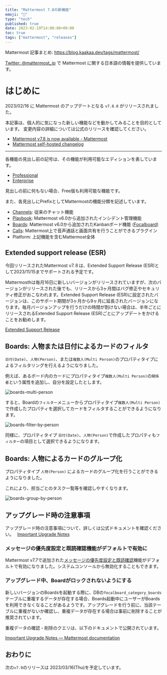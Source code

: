 ```yaml
---
title: "Mattermost 7.8の新機能"
emoji: "🎉"
type: "tech"
published: true
date: 2023-02-19T14:00:00+09:00
toc: true
tags: ["mattermost", "releases"]
---
```


Mattermost 記事まとめ: https://blog.kaakaa.dev/tags/mattermost/

[Twitter: @mattermost_jp](https://twitter.com/mattermost_jp) で Mattermost に関する日本語の情報を提供しています。

# はじめに

2023/02/16 に Mattermost のアップデートとなる `v7.8.0` がリリースされました。  

本記事は、個人的に気になった新しい機能などを動かしてみることを目的としています。
変更内容の詳細については公式のリリースを確認してください。

- [Mattermost v7\.8 is now available \- Mattermost](https://mattermost.com/blog/mattermost-v7-8-is-now-available/)
- [Mattermost self\-hosted changelog](https://docs.mattermost.com/install/self-managed-changelog.html)

---

各機能の見出し前の記号は、その機能が利用可能なエディションを表しています。

- [Professional](https://mattermost.com/pricing/)
- [Enterprise](https://mattermost.com/pricing/)

見出しの前に何もない場合、Free版も利用可能な機能です。

また、各見出しにPrefixとしてMattermostの機能分類を記述しています。

- [Channels](https://docs.mattermost.com/guides/channels.html): 従来のチャット機能
- [Playbook](https://docs.mattermost.com/guides/playbooks.html): Mattermost v6.0から追加されたインシデント管理機能
- [Boards](https://docs.mattermost.com/guides/boards.html): Mattermost v6.0から追加されたKanbanボード機能 ([Focalboard](https://www.focalboard.com/))
- [Calls](https://docs.mattermost.com/channels/make-calls.html): Mattermost上で音声通話と画面共有を行うことができるプラグイン
- Platform: 上記機能を含むMattermost全体


## Extended support release (ESR)

今回リリースされたMattermost v7.８は、Extended Support Release (ESR)として2023/11/15までサポートされる予定です。

Mattermosthは毎月16日に新しいバージョンがリリースされていますが、次のバージョンがリリースされた後でも、リリースから3ヶ月間はバグ修正やセキュリティ修正がおこなわれます。Extended Support Release (ESR)に設定されたバージョンは、このサポート期間が3ヶ月から9ヶ月に延長されたバージョンになります。毎月バージョンアップを行うだけの時間が割けない場合は、半年ごとにリリースされるExtended Support Release (ESR)ごとにアップデートをかけることをお勧めします。

[Extended Support Release](https://docs.mattermost.com/upgrade/extended-support-release.html)

## Boards: 人物または日付によるカードのフィルタ

`日付(Date)`、`人物(Person)`、または`複数人(Multi Person)`のプロパティタイプによるフィルタリングを行えるようになりました。

例えば、あるボード内のカードにプロパティタイプ`複数人(Multi Person)`の`関係者`という属性を追加し、自分を設定したとします。

![boards-multi-person](https://blog.kaakaa.dev/images/posts/mattermost/releases-7.8/boards-multi-person.gif)

すると、Boardの`フィルター`メニューからプロパティタイプ`複数人(Multi Person)`で作成したプロパティを選択してカードをフィルタすることができるようになります。

![boards-filter-by-person](https://blog.kaakaa.dev/images/posts/mattermost/releases-7.8/boards-filter-by-person.gif)

同様に、プロパティタイプ `日付(Date)`、`人物(Person)`で作成したプロパティも`フィルター`の項目として選択できるようになります。

## Boards: 人物によるカードのグループ化

プロパティタイプ `人物(Person)` によるカードのグループ化を行うことができるようになりました。

これにより、担当ごとのタスク一覧等を確認しやすくなります。

![boards-group-by-person](https://blog.kaakaa.dev/images/posts/mattermost/releases-7.8/boards-group-by-person.png)

## アップグレード時の注意事項

アップグレード時の注意事項について、詳しくは公式ドキュメントを確認ください。　 
[Important Upgrade Notes](https://docs.mattermost.com/upgrade/important-upgrade-notes.html)

### メッセージの優先度設定と既読確認機能がデフォルトで有効に

Mattermost v7.7で追加された[メッセージの優先度設定と既読確認](https://blog.kaakaa.dev/post/mattermost/releases-7.7/#channels-%E3%83%A1%E3%83%83%E3%82%BB%E3%83%BC%E3%82%B8%E3%81%AE%E5%84%AA%E5%85%88%E5%BA%A6%E8%A8%AD%E5%AE%9A%E3%81%A8%E6%97%A2%E8%AA%AD%E7%A2%BA%E8%AA%8D)機能がデフォルトで有効になりました。システムコンソールから無効化することもできます。

### アップグレード中、Boardがロックされないようにする

新しいバージョンのBoardsを起動する際に、DBの`focalboard_category_boards`テーブルに重複するデータが存在する場合、Boards起動中にユーザーがBoardsを利用できなくなることがあるようです。アップグレードを行う前に、当該テーブルに重複がないか確認し、重複データが存在する場合は事前に削除することが推奨されています。

重複データの確認・削除のクエリは、以下のドキュメントで公開されています。

[Important Upgrade Notes — Mattermost documentation](http://mattermost-docs-preview-pulls.s3-website-us-east-1.amazonaws.com/6187/upgrade/important-upgrade-notes.html)

## おわりに
次の`v7.9`のリリースは 2023/03/16(Thu)を予定しています。

